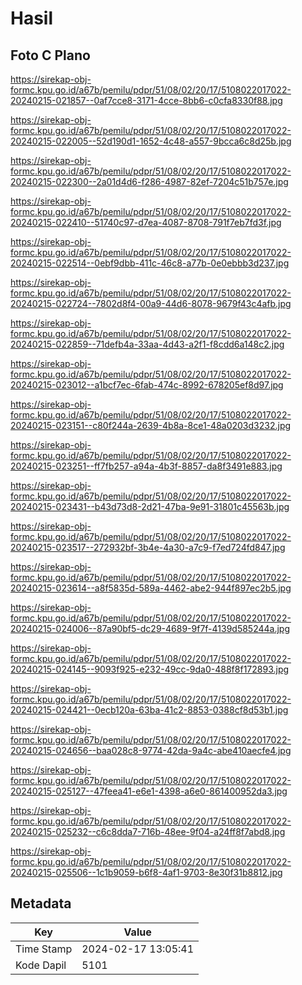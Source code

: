 # Hasil

## Foto C Plano

https://sirekap-obj-formc.kpu.go.id/a67b/pemilu/pdpr/51/08/02/20/17/5108022017022-20240215-021857--0af7cce8-3171-4cce-8bb6-c0cfa8330f88.jpg

https://sirekap-obj-formc.kpu.go.id/a67b/pemilu/pdpr/51/08/02/20/17/5108022017022-20240215-022005--52d190d1-1652-4c48-a557-9bcca6c8d25b.jpg

https://sirekap-obj-formc.kpu.go.id/a67b/pemilu/pdpr/51/08/02/20/17/5108022017022-20240215-022300--2a01d4d6-f286-4987-82ef-7204c51b757e.jpg

https://sirekap-obj-formc.kpu.go.id/a67b/pemilu/pdpr/51/08/02/20/17/5108022017022-20240215-022410--51740c97-d7ea-4087-8708-791f7eb7fd3f.jpg

https://sirekap-obj-formc.kpu.go.id/a67b/pemilu/pdpr/51/08/02/20/17/5108022017022-20240215-022514--0ebf9dbb-411c-46c8-a77b-0e0ebbb3d237.jpg

https://sirekap-obj-formc.kpu.go.id/a67b/pemilu/pdpr/51/08/02/20/17/5108022017022-20240215-022724--7802d8f4-00a9-44d6-8078-9679f43c4afb.jpg

https://sirekap-obj-formc.kpu.go.id/a67b/pemilu/pdpr/51/08/02/20/17/5108022017022-20240215-022859--71defb4a-33aa-4d43-a2f1-f8cdd6a148c2.jpg

https://sirekap-obj-formc.kpu.go.id/a67b/pemilu/pdpr/51/08/02/20/17/5108022017022-20240215-023012--a1bcf7ec-6fab-474c-8992-678205ef8d97.jpg

https://sirekap-obj-formc.kpu.go.id/a67b/pemilu/pdpr/51/08/02/20/17/5108022017022-20240215-023151--c80f244a-2639-4b8a-8ce1-48a0203d3232.jpg

https://sirekap-obj-formc.kpu.go.id/a67b/pemilu/pdpr/51/08/02/20/17/5108022017022-20240215-023251--ff7fb257-a94a-4b3f-8857-da8f3491e883.jpg

https://sirekap-obj-formc.kpu.go.id/a67b/pemilu/pdpr/51/08/02/20/17/5108022017022-20240215-023431--b43d73d8-2d21-47ba-9e91-31801c45563b.jpg

https://sirekap-obj-formc.kpu.go.id/a67b/pemilu/pdpr/51/08/02/20/17/5108022017022-20240215-023517--272932bf-3b4e-4a30-a7c9-f7ed724fd847.jpg

https://sirekap-obj-formc.kpu.go.id/a67b/pemilu/pdpr/51/08/02/20/17/5108022017022-20240215-023614--a8f5835d-589a-4462-abe2-944f897ec2b5.jpg

https://sirekap-obj-formc.kpu.go.id/a67b/pemilu/pdpr/51/08/02/20/17/5108022017022-20240215-024006--87a90bf5-dc29-4689-9f7f-4139d585244a.jpg

https://sirekap-obj-formc.kpu.go.id/a67b/pemilu/pdpr/51/08/02/20/17/5108022017022-20240215-024145--9093f925-e232-49cc-9da0-488f8f172893.jpg

https://sirekap-obj-formc.kpu.go.id/a67b/pemilu/pdpr/51/08/02/20/17/5108022017022-20240215-024421--0ecb120a-63ba-41c2-8853-0388cf8d53b1.jpg

https://sirekap-obj-formc.kpu.go.id/a67b/pemilu/pdpr/51/08/02/20/17/5108022017022-20240215-024656--baa028c8-9774-42da-9a4c-abe410aecfe4.jpg

https://sirekap-obj-formc.kpu.go.id/a67b/pemilu/pdpr/51/08/02/20/17/5108022017022-20240215-025127--47feea41-e6e1-4398-a6e0-861400952da3.jpg

https://sirekap-obj-formc.kpu.go.id/a67b/pemilu/pdpr/51/08/02/20/17/5108022017022-20240215-025232--c6c8dda7-716b-48ee-9f04-a24ff8f7abd8.jpg

https://sirekap-obj-formc.kpu.go.id/a67b/pemilu/pdpr/51/08/02/20/17/5108022017022-20240215-025506--1c1b9059-b6f8-4af1-9703-8e30f31b8812.jpg


## Metadata

| Key        | Value               |
| ---------- | ------------------- |
| Time Stamp | 2024-02-17 13:05:41 |
| Kode Dapil | 5101                |



